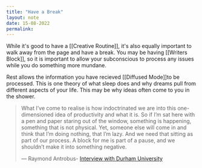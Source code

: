 ```yaml
---
title: "Have a Break"
layout: note
date: 15-08-2022
permalink:
---
```


While it's good to have a [[Creative Routine]], it's also equally important to walk away from the page and have a break. You may be having [[Writers Block]], so it is important to allow  your subconscious to process any issues while you do something more mundane.

Rest allows the information you have recieved [[Diffused Mode]]to be processed</a>. This is one theory of what sleep does and why dreams pull from different aspects of your life. This may be why ideas often come to you in the shower.

> What I’ve come to realise is how indoctrinated we are into this one-dimensioned idea of productivity and what it is. So if I’m sat here with a pen and paper staring out of the window, something is happening, something that is not physical. Yet, someone else will come in and think that I’m doing nothing, that I’m lazy. And we need that sitting as part of our process. A block for me is part of a pause, and we shouldn’t make it into something negative.
>
> 	— Raymond Antrobus- <a href="https://sites.durham.ac.uk/studentblog/an-interview-with-raymond-antrobus/" >Interview with Durham University</a>
